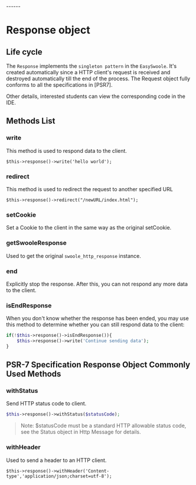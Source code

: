 <head>
     <title>EasySwoole route|swoole route|swoole Api service|swoole custom route</title>
     <meta content="text/html; charset=utf-8" http-equiv="Content-Type">
     <meta name="keywords" content="EasySwoole Response|swoole http|swoole Api document"/>
     <meta name="description" content="EasySwoole Response|swoole http|swoole Api document"/>
</head>
---<head>---

# Response object
## Life cycle
The `Response` implements the `singleton pattern` in the `EasySwoole`. 
It's created automatically since a HTTP client's request is received and destroyed automatically till the end of the process. 
The Request object fully conforms to all the specifications in [PSR7].

Other details, interested students can view the corresponding code in the IDE.

## Methods List
### write
This method is used to respond data to the client.
```
$this->response()->write('hello world');
```

### redirect
This method is used to redirect the request to another specified URL
```
$this->response()->redirect("/newURL/index.html");
```

### setCookie
Set a Cookie to the client in the same way as the original setCookie.

### getSwooleResponse
Used to get the original `swoole_http_response` instance.

### end
Explicitly stop the response. After this, you can not respond any more data to the client.

### isEndResponse
When you don't know whether the response has been ended, you may use this method to determine whether you can still respond data to the client:
```php
if(!$this->response()->isEndResponse()){
    $this->response()->write('Continue sending data');
}
```

## PSR-7 Specification Response Object Commonly Used Methods
### withStatus
Send HTTP status code to client.
```php
$this->response()->withStatus($statusCode);
```
> Note: $statusCode must be a standard HTTP allowable status code, see the Status object in Http Message for details.

### withHeader
Used to send a header to an HTTP client.
```
$this->response()->withHeader('Content-type','application/json;charset=utf-8');
```